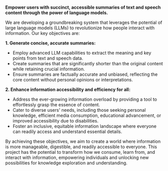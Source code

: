 **Empower users with succinct, accessible summaries of text and speech content through the power of language models.**

We are developing a groundbreaking system that leverages the potential of large language models (LLMs) to revolutionize how people interact with information. Our key objectives are:

**1. Generate concise, accurate summaries:**

* Employ advanced LLM capabilities to extract the meaning and key points from text and speech data.
* Create summaries that are significantly shorter than the original content while retaining crucial information.
* Ensure summaries are factually accurate and unbiased, reflecting the core content without personal opinions or interpretations.

**2. Enhance information accessibility and efficiency for all:**

* Address the ever-growing information overload by providing a tool to effortlessly grasp the essence of content.
* Cater to diverse users' needs, including those seeking personal knowledge, efficient media consumption, educational advancement, or improved accessibility due to disabilities.
* Foster an inclusive, equitable information landscape where everyone can readily access and understand essential details.

By achieving these objectives, we aim to create a world where information is more manageable, digestible, and readily accessible to everyone. This project has the potential to transform how we consume, learn from, and interact with information, empowering individuals and unlocking new possibilities for knowledge exploration and understanding.
